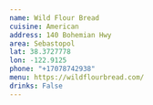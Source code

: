 ```yaml
---
name: Wild Flour Bread
cuisine: American
address: 140 Bohemian Hwy
area: Sebastopol
lat: 38.3727778
lon: -122.9125
phone: "+17078742938"
menu: https://wildflourbread.com/
drinks: False
---
```

